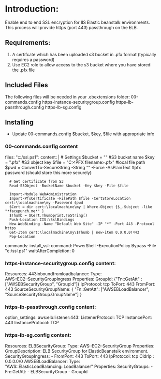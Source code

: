 # Introduction:
Enable end to end SSL encryption for IIS Elastic beanstalk environments.  This process will provide https (port 443) passthrough on the ELB.

## Requirements:
1.  A certifcate which has been uploaded s3 bucket in .pfx format (typically requires a password)
2.  Use EC2 role to allow access to the s3 bucket where you have stored the .pfx file

## Included Files
The following files will be needed in your .ebextensions folder:
00-commands.config
https-instance-securitygroup.config
https-lb-passthrough.config
https-lb-sg.config

## Installing
- Update 00-commands.config $bucket, $key, $file with appropriate info

### 00-commands.config content
files:
  "c:/ssl.ps1":
    content: |
      # Settings
      $bucket = "<S3 Bucket Name>" #S3 bucket name
      $key = "<PFX filename>.pfx" #S3 object key
      $file = "C:\<PFX filename>.pfx" #local file path
      $pwd = ConvertTo-SecureString -String  "<PFX File password>" -Force -AsPlainText  #pfx password (should store this more securely)

      # Get certificate from S3
      Read-S3Object -BucketName $bucket -Key $key -File $file

      Import-Module WebAdministration
      Import-PfxCertificate -FilePath $file -CertStoreLocation cert:\localmachine\my -Password $pwd
      $Cert = dir cert:\localmachine\my | Where-Object {$_.Subject -like "*facepunch.me*" }
      $Thumb = $Cert.Thumbprint.ToString()
      Push-Location IIS:\SslBindings
      New-WebBinding -Name "Default Web Site" -IP "*" -Port 443 -Protocol https
      Get-Item cert:\localmachine\my\$Thumb | new-item 0.0.0.0!443
      Pop-Location
commands:
  install_ssl:
    command: PowerShell -ExecutionPolicy Bypass -File "c:/ssl.ps1"
    waitAfterCompletion: 0

### https-instance-securitygroup.config content:
Resources:
  443inboundfromloadbalancer:
    Type: AWS::EC2::SecurityGroupIngress
    Properties:
      GroupId: {"Fn::GetAtt" : ["AWSEBSecurityGroup", "GroupId"]}
      IpProtocol: tcp
      ToPort: 443
      FromPort: 443
      SourceSecurityGroupName: { "Fn::GetAtt": ["AWSEBLoadBalancer", "SourceSecurityGroup.GroupName"] }

### https-lb-passthrough.config content:
option_settings:
  aws:elb:listener:443:
    ListenerProtocol: TCP
    InstancePort: 443
    InstanceProtocol: TCP


### https-lb-sg.config content:
Resources:
    ELBSecurityGroup:
        Type: AWS::EC2::SecurityGroup
        Properties:
            GroupDescription: ELB SecurityGroup for ElasticBeanstalk environment.
            SecurityGroupIngress:
                - FromPort: 443
                  ToPort: 443
                  IpProtocol: tcp
                  CidrIp : 0.0.0.0/0
    AWSEBLoadBalancer:
        Type: "AWS::ElasticLoadBalancing::LoadBalancer"
        Properties:
            SecurityGroups:
                - Fn::GetAtt:
                    - ELBSecurityGroup
                    - GroupId
